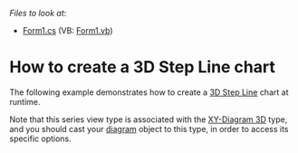 <!-- default file list -->
*Files to look at*:

* [Form1.cs](./CS/Series_3DStepLineChart/Form1.cs) (VB: [Form1.vb](./VB/Series_3DStepLineChart/Form1.vb))
<!-- default file list end -->
# How to create a 3D Step Line chart


<p>The following example demonstrates how to create a <a href="http://devexpress.com/Help/Content.aspx?help=XtraCharts&document=CustomDocument2986.htm">3D Step Line</a> chart at runtime.</p><p>Note that this series view type is associated with the <a href="http://devexpress.com/Help/Content.aspx?help=XtraCharts&document=CustomDocument5909.htm">XY-Diagram 3D</a> type, and you should cast your <a href="http://devexpress.com/Help/Content.aspx?help=XtraCharts&document=CustomDocument6017.htm">diagram</a> object to this type, in order to access its specific options.</p>

<br/>


